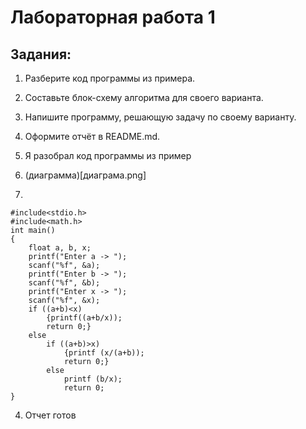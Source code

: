 # Лабораторная работа 1

## Задания:

1. Разберите код программы из примера.
2. Составьте блок-схему алгоритма для своего варианта.
3.  Напишите программу, решающую задачу по своему варианту.
4. Оформите отчёт в README.md. 

1. Я разобрал код программы из пример
2. (диаграмма)[диаграма.png]
3.
```
#include<stdio.h>
#include<math.h>
int main()
{
    float a, b, x;
    printf("Enter a -> ");
    scanf("%f", &a);
    printf("Enter b -> ");
    scanf("%f", &b);
    printf("Enter x -> ");
    scanf("%f", &x);
    if ((a+b)<x)
        {printf((a+b/x));
        return 0;}
    else
        if ((a+b)>x)
            {printf (x/(a+b));
            return 0;}
        else
            printf (b/x);
            return 0;
}
```
4. Отчет готов



